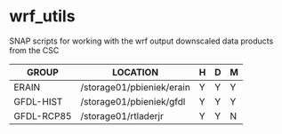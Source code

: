 # wrf_utils

SNAP scripts for working with the wrf output downscaled data products from the CSC

| GROUP | LOCATION | H | D | M |
| ----- | -------- | --| --| --|
| ERAIN | /storage01/pbieniek/erain | Y | Y | Y |
| GFDL-HIST | /storage01/pbieniek/gfdl | Y | Y | Y |
| GFDL-RCP85 | /storage01/rtladerjr | Y | Y | N |
